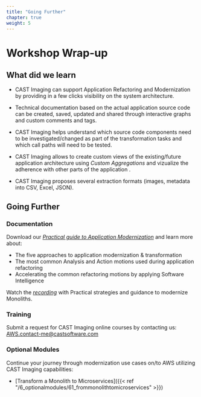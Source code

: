 ```yaml
---
title: "Going Further"
chapter: true
weight: 5
---
```


# Workshop Wrap-up 

## What did we learn


- CAST Imaging can support Application Refactoring and Modernization by providing in a few clicks visibility on the system architecture.

- Technical documentation based on the actual application source code can be created, saved, updated and shared through interactive graphs and custom comments and tags.

- CAST Imaging helps understand which source code components need to be investigated/changed as part of the transformation tasks and which call paths will need to be tested.

- CAST Imaging allows to create custom views of the existing/future application architecture using *Custom Aggregations* and vizualize the adherence with other parts of the application .

- CAST Imaging proposes several extraction formats (images, metadata into CSV, Excel, JSON).

## Going Further

### Documentation

Download our *[Practical guide to Application Modernization](https://learn.castsoftware.com/download-wp-accelerating-application-refactoring_a-practical-guide?hsLang=en)* 
and learn more about:

- The five approaches to application modernization & transformation
- The most common Analysis and Action motions used during application refactoring
- Accelerating the common refactoring motions by applying Software Intelligence

Watch the *[recording](https://learn.castsoftware.com/thank-you/monoliths-microservices_modernization-practical-strategies_guidance_follow-up)* with Practical strategies and guidance to modernize Monoliths.

### Training

Submit a request for CAST Imaging online courses by contacting us: AWS.contact-me@castsoftware.com

### Optional Modules 

Continue your journey through modernization use cases on/to AWS utilizing CAST Imaging capabilities: 

- [Transform a Monolith to Microservices]({{< ref "/6_optionalmodules/61_frommonolithtomicroservices" >}})  